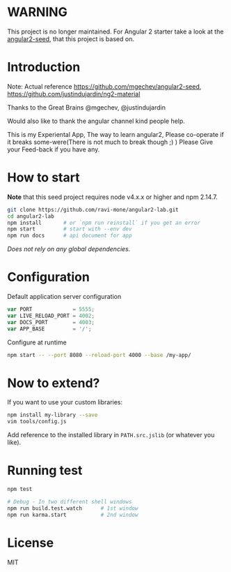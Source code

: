 # WARNING

This project is no longer maintained. For Angular 2 starter take a look at the [angular2-seed](https://github.com/mgechev/angular2-seed), that this project is based on.

# Introduction

Note: 
Actual reference 
https://github.com/mgechev/angular2-seed, 
https://github.com/justindujardin/ng2-material

Thanks to the Great Brains @mgechev, @justindujardin

Would also like to thank the  angular channel kind people help.

This is my Experiental App, The way to learn angular2, Please co-operate if it breaks some-were(There is not much to break though ;) ) 
Please Give your Feed-back if you have any.


# How to start

**Note** that this seed project requires node v4.x.x or higher and npm 2.14.7.

```bash
git clone https://github.com/ravi-mone/angular2-lab.git
cd angular2-lab
npm install       # or `npm run reinstall` if you get an error
npm start         # start with --env dev
npm run docs      # api document for app
```
_Does not rely on any global dependencies._

 

# Configuration

Default application server configuration

```javascript
var PORT             = 5555;
var LIVE_RELOAD_PORT = 4002;
var DOCS_PORT        = 4003;
var APP_BASE         = '/';
```

Configure at runtime

```bash
npm start -- --port 8080 --reload-port 4000 --base /my-app/
```

# Now to extend?

If you want to use your custom libraries:

```bash
npm install my-library --save
vim tools/config.js
```
Add reference to the installed library in `PATH.src.jslib` (or whatever you like).

# Running test

```bash
npm test

# Debug - In two different shell windows
npm run build.test.watch      # 1st window
npm run karma.start           # 2nd window
```
 

# License

MIT

